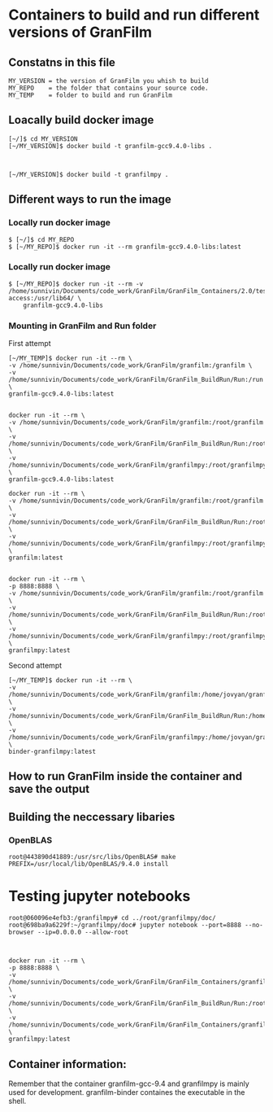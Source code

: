 # Containers to build and run different versions of GranFilm 

## Constatns in this file 

    MY_VERSION = the version of GranFilm you whish to build 
    MY_REPO    = the folder that contains your source code.
    MY_TEMP    = folder to build and run GranFilm 

## Loacally build docker image

    [~/]$ cd MY_VERSION
    [~/MY_VERSION]$ docker build -t granfilm-gcc9.4.0-libs .



    [~/MY_VERSION]$ docker build -t granfilmpy . 

## Different ways to run the image 

### Locally run docker image 

    $ [~/]$ cd MY_REPO 
    $ [~/MY_REPO]$ docker run -it --rm granfilm-gcc9.4.0-libs:latest


### Locally run docker image 

    $ [~/MY_REPO]$ docker run -it --rm -v /home/sunnivin/Documents/code_work/GranFilm/GranFilm_Containers/2.0/test-access:/usr/lib64/ \
        granfilm-gcc9.4.0-libs

### Mounting in GranFilm and Run folder 

First attempt 

    [~/MY_TEMP]$ docker run -it --rm \
    -v /home/sunnivin/Documents/code_work/GranFilm/granfilm:/granfilm \
    -v /home/sunnivin/Documents/code_work/GranFilm/GranFilm_BuildRun/Run:/run \
    granfilm-gcc9.4.0-libs:latest


    docker run -it --rm \
    -v /home/sunnivin/Documents/code_work/GranFilm/granfilm:/root/granfilm \
    -v /home/sunnivin/Documents/code_work/GranFilm/GranFilm_BuildRun/Run:/root/run \
    -v /home/sunnivin/Documents/code_work/GranFilm/granfilmpy:/root/granfilmpy \
    granfilm-gcc9.4.0-libs:latest

    docker run -it --rm \
    -v /home/sunnivin/Documents/code_work/GranFilm/granfilm:/root/granfilm \
    -v /home/sunnivin/Documents/code_work/GranFilm/GranFilm_BuildRun/Run:/root/run \
    -v /home/sunnivin/Documents/code_work/GranFilm/granfilmpy:/root/granfilmpy \
    granfilm:latest


    docker run -it --rm \
    -p 8888:8888 \
    -v /home/sunnivin/Documents/code_work/GranFilm/granfilm:/root/granfilm \
    -v /home/sunnivin/Documents/code_work/GranFilm/GranFilm_BuildRun/Run:/root/run \
    -v /home/sunnivin/Documents/code_work/GranFilm/granfilmpy:/root/granfilmpy \
    granfilmpy:latest


Second attempt

    [~/MY_TEMP]$ docker run -it --rm \
    -v /home/sunnivin/Documents/code_work/GranFilm/granfilm:/home/jovyan/granfilm \
    -v /home/sunnivin/Documents/code_work/GranFilm/GranFilm_BuildRun/Run:/home/jovyan/run \
    -v /home/sunnivin/Documents/code_work/GranFilm/granfilmpy:/home/jovyan/granfilmpy \
    binder-granfilmpy:latest



## How to run GranFilm inside the container and save the output



## Building the neccessary libaries


### OpenBLAS 

    root@443890d41889:/usr/src/libs/OpenBLAS# make PREFIX=/usr/local/lib/OpenBLAS/9.4.0 install



# Testing jupyter notebooks 

    root@060096e4efb3:/granfilmpy# cd ../root/granfilmpy/doc/
    root@698ba9a6229f:~/granfilmpy/doc# jupyter notebook --port=8888 --no-browser --ip=0.0.0.0 --allow-root



    docker run -it --rm \
    -p 8888:8888 \
    -v /home/sunnivin/Documents/code_work/GranFilm/GranFilm_Containers/granfilmpy/GranFilm/granfilm:/root/granfilm \
    -v /home/sunnivin/Documents/code_work/GranFilm/GranFilm_BuildRun/Run:/root/run \
    -v /home/sunnivin/Documents/code_work/GranFilm/GranFilm_Containers/granfilmpy/GranFilm/granfilmpy:/root/granfilmpy \
    granfilmpy:latest

## Container information: 
Remember that the container granfilm-gcc-9.4 and granfilmpy is mainly used for development. granfilm-binder containes the executable in the shell. 